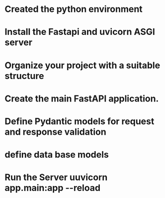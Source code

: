 # Created the python environment 
# Install the Fastapi and uvicorn ASGI server
# Organize your project with a suitable structure
# Create the main FastAPI application.
# Define Pydantic models for request and response validation
# define data base models 
# Run the Server uuvicorn app.main:app --reload  
